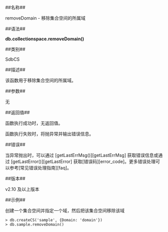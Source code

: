 ##名称##

removeDomain - 移除集合空间的所属域

##语法##

**db.collectionspace.removeDomain()**

##类别##

SdbCS

##描述##

该函数用于移除集合空间的所属域。

##参数##

无

##返回值##

函数执行成功时，无返回值。

函数执行失败时，将抛异常并输出错误信息。

##错误##

当异常抛出时，可以通过 [getLastErrMsg()][getLastErrMsg] 获取错误信息或通过 [getLastError()][getLastError] 获取[错误码][error_code]。更多错误处理可以参考[常见错误处理指南][faq]。

##版本##

v2.10 及以上版本

##示例##

创建一个集合空间并指定一个域，然后把该集合空间移除该域

```lang-javascript
> db.createCS('sample', {Domain: 'domain'})
> db.sample.removeDomain()
```

[^_^]:
    本文使用的所有引用及链接
[getLastErrMsg]:manual/Manual/Sequoiadb_Command/Global/getLastErrMsg.md
[getLastError]:manual/Manual/Sequoiadb_Command/Global/getLastError.md
[faq]:manual/FAQ/faq_sdb.md
[error_code]:manual/Manual/Sequoiadb_error_code.md